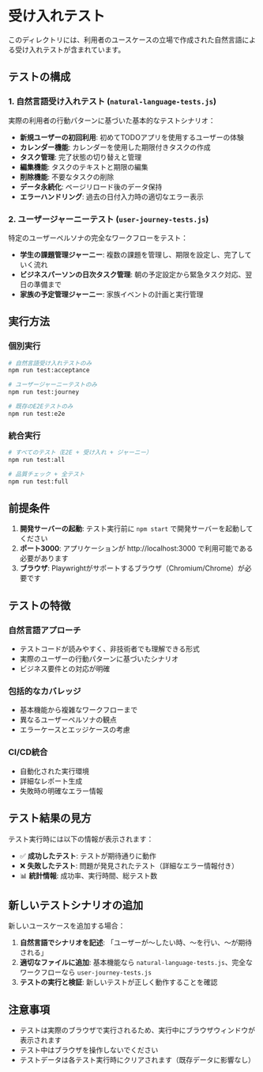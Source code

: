 # 受け入れテスト

このディレクトリには、利用者のユースケースの立場で作成された自然言語による受け入れテストが含まれています。

## テストの構成

### 1. 自然言語受け入れテスト (`natural-language-tests.js`)

実際の利用者の行動パターンに基づいた基本的なテストシナリオ：

- **新規ユーザーの初回利用**: 初めてTODOアプリを使用するユーザーの体験
- **カレンダー機能**: カレンダーを使用した期限付きタスクの作成
- **タスク管理**: 完了状態の切り替えと管理
- **編集機能**: タスクのテキストと期限の編集
- **削除機能**: 不要なタスクの削除
- **データ永続化**: ページリロード後のデータ保持
- **エラーハンドリング**: 過去の日付入力時の適切なエラー表示

### 2. ユーザージャーニーテスト (`user-journey-tests.js`)

特定のユーザーペルソナの完全なワークフローをテスト：

- **学生の課題管理ジャーニー**: 複数の課題を管理し、期限を設定し、完了していく流れ
- **ビジネスパーソンの日次タスク管理**: 朝の予定設定から緊急タスク対応、翌日の準備まで
- **家族の予定管理ジャーニー**: 家族イベントの計画と実行管理

## 実行方法

### 個別実行

```bash
# 自然言語受け入れテストのみ
npm run test:acceptance

# ユーザージャーニーテストのみ
npm run test:journey

# 既存のE2Eテストのみ
npm run test:e2e
```

### 統合実行

```bash
# すべてのテスト（E2E + 受け入れ + ジャーニー）
npm run test:all

# 品質チェック + 全テスト
npm run test:full
```

## 前提条件

1. **開発サーバーの起動**: テスト実行前に `npm start` で開発サーバーを起動してください
2. **ポート3000**: アプリケーションが http://localhost:3000 で利用可能である必要があります
3. **ブラウザ**: Playwrightがサポートするブラウザ（Chromium/Chrome）が必要です

## テストの特徴

### 自然言語アプローチ
- テストコードが読みやすく、非技術者でも理解できる形式
- 実際のユーザーの行動パターンに基づいたシナリオ
- ビジネス要件との対応が明確

### 包括的なカバレッジ
- 基本機能から複雑なワークフローまで
- 異なるユーザーペルソナの観点
- エラーケースとエッジケースの考慮

### CI/CD統合
- 自動化された実行環境
- 詳細なレポート生成
- 失敗時の明確なエラー情報

## テスト結果の見方

テスト実行時には以下の情報が表示されます：

- ✅ **成功したテスト**: テストが期待通りに動作
- ❌ **失敗したテスト**: 問題が発見されたテスト（詳細なエラー情報付き）
- 📊 **統計情報**: 成功率、実行時間、総テスト数

## 新しいテストシナリオの追加

新しいユースケースを追加する場合：

1. **自然言語でシナリオを記述**: 「ユーザーが〜したい時、〜を行い、〜が期待される」
2. **適切なファイルに追加**: 基本機能なら `natural-language-tests.js`、完全なワークフローなら `user-journey-tests.js`
3. **テストの実行と検証**: 新しいテストが正しく動作することを確認

## 注意事項

- テストは実際のブラウザで実行されるため、実行中にブラウザウィンドウが表示されます
- テスト中はブラウザを操作しないでください
- テストデータは各テスト実行時にクリアされます（既存データに影響なし）